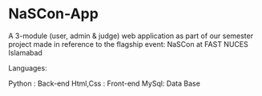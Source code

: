 # NaSCon-App
A 3-module (user, admin &amp; judge) web application as part of our semester project made in reference to the flagship event: NaSCon at FAST NUCES Islamabad


Languages:

Python : Back-end
Html,Css : Front-end
MySql: Data Base

